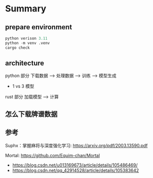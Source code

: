 # Summary

## prepare environment

```python
python verison 3.11
python -m venv .venv
cargo check
```

## architecture

python 部分
下载数据 --> 处理数据 --> 训练 --> 模型生成

- 1 vs 3 模型

rust 部分
加载模型 --> 计算

## 怎么下载牌谱数据

## 参考

Suphx：掌握麻将与深度强化学习: <https://arxiv.org/pdf/2003.13590.pdf>

Mortal: <https://github.com/Equim-chan/Mortal>

- <https://blog.csdn.net/u013169673/article/details/105486469/>
- <https://blog.csdn.net/qq_42914528/article/details/105383642>
